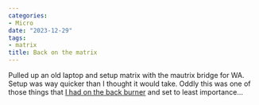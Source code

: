 ```yaml
---
categories:
- Micro
date: "2023-12-29"
tags:
- matrix
title: Back on the matrix
---
```


Pulled up an old laptop and setup matrix with the mautrix bridge for WA. Setup was way quicker than I thought it would take. Oddly this was one of those things that [I had on the back burner](https://srikanthperinkulam.com/2023/12/24/dumbing-down/) and set to least importance...
